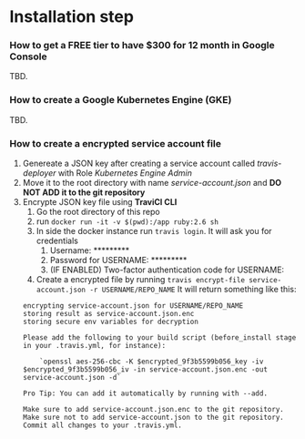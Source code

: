 # Installation step

### How to get a FREE tier to have $300 for 12 month in Google Console
TBD.

### How to create a Google Kubernetes Engine (GKE)
TBD.

### How to create a encrypted service account file

1. Genereate a JSON key after creating a service account called _travis-deployer_ with Role _Kubernetes Engine Admin_
2. Move it to the root directory with name _service-account.json_ and **DO NOT ADD it to the git repository**
3. Encrypte JSON key file using **TraviCI CLI**
    1. Go the root directory of this repo
    2. run `docker run -it -v $(pwd):/app ruby:2.6 sh` 
    3. In side the docker instance run `travis login`. It will ask you for credentials
       1. Username: *********
       2. Password for USERNAME: *********
       3. (IF ENABLED) Two-factor authentication code for USERNAME:
    4. Create a encrypted file by running `travis encrypt-file service-account.json -r USERNAME/REPO_NAME`
    It will return something like this:
    ```
    encrypting service-account.json for USERNAME/REPO_NAME
    storing result as service-account.json.enc
    storing secure env variables for decryption

    Please add the following to your build script (before_install stage in your .travis.yml, for instance):

        `openssl aes-256-cbc -K $encrypted_9f3b5599b056_key -iv $encrypted_9f3b5599b056_iv -in service-account.json.enc -out service-account.json -d`

    Pro Tip: You can add it automatically by running with --add.

    Make sure to add service-account.json.enc to the git repository.
    Make sure not to add service-account.json to the git repository.
    Commit all changes to your .travis.yml.
    ```
    
